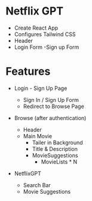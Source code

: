 # Netflix GPT

- Create React App
- Configures Tailwind CSS
- Header
- Login Form
  -Sign up Form

# Features

- Login - Sign Up Page

  - Sign In / Sign Up Form
  - Redirect to Browse Page

- Browse (after authentication)

  - Header
  - Main Movie
    - Tailer in Background
    - Title & Description
    - MovieSuggestions
      - MovieLists \* N

- NetflixGPT
  - Search Bar
  - Movie Suggestions
